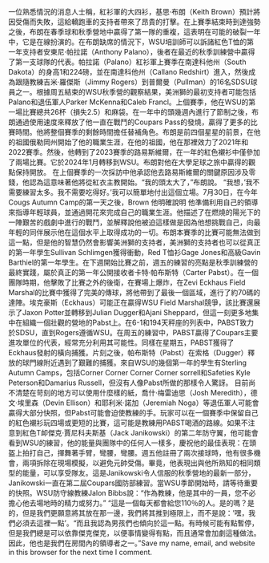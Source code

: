 一位熟悉情況的消息人士稱，紅衫軍的大四衫，基思·布朗（Keith Brown）預計將因受傷而失敗，這給轎跑車的支持者帶來了昂貴的打擊。在上賽季結束時到達強勢之後，布朗在春季球和秋季營地中贏得了第一隊的重複，這表明在可能的破裂一年中，它是在線扮演的。在布朗缺席的情況下，WSU培訓師可以訴諸紅色T恤的第一年支持者安東尼·帕拉諾（Anthony Palano），後者在最近的秋季訓練營中贏得了第一支球隊的代表。帕拉諾（Palano）紅衫軍上賽季在南達科他州（South Dakota）的身高1和224磅，並在南達科他州（Callano Redshirt）進入，然後成為跟隨教練吉米·羅傑斯（Jimmy Rogers）到普爾曼（Pullman）的16名SDSU球員之一。根據周五結束的WSU秋季營的觀察結果，美洲獅的最初支持者可能包括Palano和退伍軍人Parker McKenna和Caleb Francl。上個賽季，他在WSU的第一場比賽總共26杯（損失2.5）和麻袋。在一年中的頭幾週內進行了節制之後，布朗通過使用速度來釋放了他一直在戰鬥的Coupars Pass的發燒，贏得了更多的比賽時間。他將整個賽季的剩餘時間擔任替補角色。布朗是前四個星星的前景，在他的祖國俄勒岡州開始了他的職業生涯，在他的祖國，他在那裡效力了2021年和2022賽季。然後，他轉到了2023賽季的路易斯維爾，在一年的紅色襯衫中僅參加了兩場比賽。它於2024年1月轉移到WSU。布朗對他在大學足球之旅中贏得的觀點保持開放。 在上個賽季的一次採訪中他承認他去路易斯維爾的關鍵原因涉及零錢，他認為這意味著他將從紅衣主教開始。“我的頭太大了，”布朗說。 “我想，’我不需要練習太多。我不需要吃得好。’我可以簡單地付出這個立場。7月30日，在今年Cougs Autumn Camp的第一天之後，Brown 他明確說明 他準備利用自己的領導來指導年輕球員，並通過開花來完成自己的職業生涯。他描述了在燃燒的陽光下的一陣艱苦的戲劇中進行的戰鬥，並解釋說他被迫這樣做是因為他想挑戰自己，向最年輕的同伴展示他在這個水平上取得成功的一切。布朗本賽季的比賽可能無法做到這一點，但是他的智慧仍然會影響美洲獅的支持者，美洲獅的支持者也可以從真正的第一年學生Sullivan Schlimgen獲得衝動，Red T恤衫Gage Jones和高級Gavin Barthiel的第一年學生。在下週開始比賽之前，週五的練習的亮點是秋季訓練營的最終實踐，屬於真正的第一年公開接收者卡特·帕布斯特（Carter Pabst）。在一個團隊時期，他擊敗了比賽之外的後衛，在賽場上爆炸，在Zevi Eckhaus Field Marshal的比賽中獲得了完美的傳球，將他帶到了最後一個區域，進行了約70碼的達陣。埃克豪斯（Eckhaus）可能正在贏得WSU Field Marshal競爭，該比賽還展示了Jaxon Potter並轉移到Julian Dugger和Ajani Sheppard，但這一刻更多地集中在組織一個壯觀的營地的Pabst上。在6-1和194天秤座的列表中，PABST致力於SDSU，直到Rogers遵循WSU。在周五的練習中，PABST贏得了Coupars主要進攻單位的代表，經常充分利用其可能性。同樣在星期五，PABST獲得了Eckhaus發射的橫向捕獲。片刻之後，帕布斯特（Pabst）在索格（Dugger）釋放的球門線附近遇到了艱難的捕獲。來自WSU的幾個第一年的學生有Sterling Autumn Camps，包括Corner Corner Corner Corner sorrell和Safeties Kyle Peterson和Damarius Russell，但沒有人像Pabst所做的那樣令人驚訝。 目前尚不清楚在苛刻的地方可以使用什麼樣的紙，喬什·梅雷迪思（Josh Meredith），德文·埃里森（Devin Ellison）和耶利米·諾加（Jeremiah Noga）等退伍軍人可能會贏得大部分快照，但Pabst可能會迫使教練的手。玩家可以在一個賽季中保留自己的紅色襯衫玩四場或更短的比賽，這可能是教練用PABST喝酒的路線。如果不注意到紅色T卹傑克·賈尼科夫斯基（Jack Janikowski）的第二年防守翼，他可能會看到WSU的練習，他的能量與團隊中的任何人一樣多，慶祝他的最佳表現：在頭盔上拍打自己，揮舞著手臂，彎腰，彎腰。週五他註冊了兩次接球時，他有很多機會，兩項拆除在現場模擬，以避免元帥受傷。畢竟，他表現出與他所熟知的相同類型的能量，可以享受隊友。這是Janikowski令人信服的秋季營地的最新一部分，Janikowski一直在第二屆Coupars國防部練習。當WSU季節開始時，請等待重要的快照。WSU防守線教練Jalon Bibbs說：“作為教練，他是其中的一員，您不必擔心他去場地時的精力或努力。” “這是一個每天都會給您110％的人。是的嗎？是的，但是我們更願意將其放在那一邊，我們將其推到極限上，而不是說：’嘿，我們必須去這裡一點’。“而且我認為男孩們也傾向於這一點。有時候可能有點暫停，但是我們總是可以依靠傑克傑克，以便事情變得有點，而且通常會加劇這種做法。因此，他也是我們在房間內的領導者之一。”Save my name, email, and website in this browser for the next time I comment.